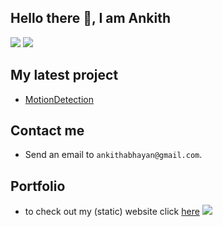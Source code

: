 ## Hello there 👋, I am Ankith   
<img src="https://github-readme-stats.vercel.app/api?username=AnkithAbhayan&theme=merko&include_all_commits=true"/>  <img src="https://github-readme-stats.vercel.app/api/top-langs/?username=AnkithAbhayan&card_width=325"/>  

## My latest project
- [MotionDetection](https://github.com/AnkithAbhayan/MotionDetection)
## Contact me      
- Send an email to `ankithabhayan@gmail.com`.
## Portfolio
- to check out my (static) website click [here](https://AnkithAbhayan.github.io)
![](https://hit.yhype.me/github/profile?user_id=69845955) 

